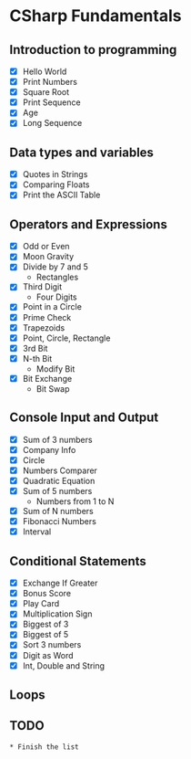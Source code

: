 # CSharp Fundamentals
## Introduction to programming
-	[x] Hello World
-	[x] Print Numbers
-	[x] Square Root
-	[x] Print Sequence
-	[x] Age
-	[x] Long Sequence
## Data types and variables
-	[x] Quotes in Strings
-	[x] Comparing Floats
-	[x] Print the ASCII Table
## Operators and Expressions
-	[x] Odd or Even
-	[x] Moon Gravity
-	[x] Divide by 7 and 5
	* Rectangles
-	[x] Third Digit
	* Four Digits
-	[x] Point in a Circle
-	[x] Prime Check
-	[x] Trapezoids
-	[x] Point, Circle, Rectangle
-	[x] 3rd Bit
-	[x] N-th Bit
	* Modify Bit
-	[x] Bit Exchange
	* Bit Swap
## Console Input and Output
-	[x] Sum of 3 numbers
-	[x] Company Info
-	[x] Circle
-	[x] Numbers Comparer
-	[x] Quadratic Equation
-	[x] Sum of 5 numbers
	* Numbers from 1 to N
-	[x] Sum of N numbers
-	[x] Fibonacci Numbers
-	[x] Interval
## Conditional Statements
-	[x] Exchange If Greater
-	[x] Bonus Score
-	[x] Play Card
-	[x] Multiplication Sign
-	[x] Biggest of 3
-	[x] Biggest of 5
-	[x] Sort 3 numbers
-	[x] Digit as Word
-	[x] Int, Double and String
## Loops
## TODO
	* Finish the list